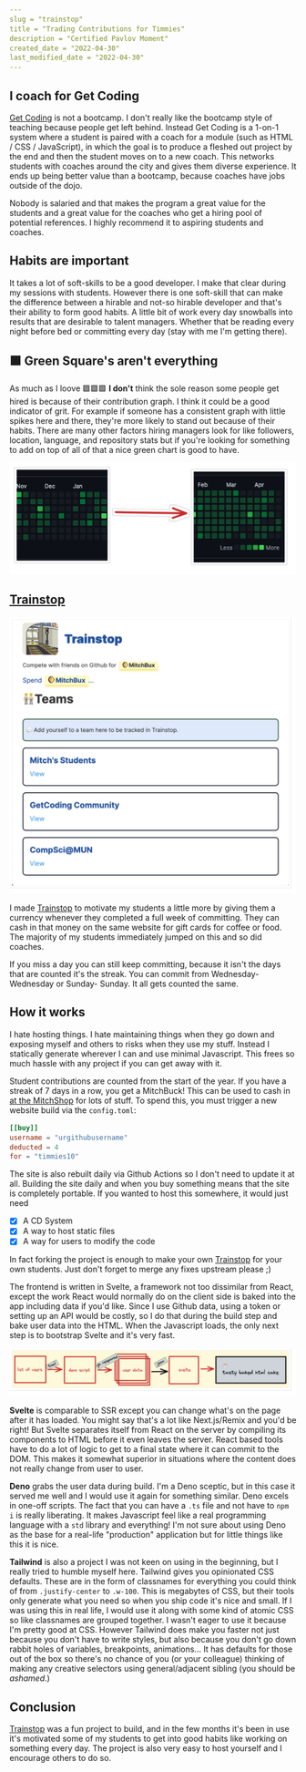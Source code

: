 ```yaml
---
slug = "trainstop"
title = "Trading Contributions for Timmies"
description = "Certified Pavlov Moment"
created_date = "2022-04-30"
last_modified_date = "2022-04-30"
---
```


## I coach for Get Coding

[Get Coding](get-coding.ca) is not a bootcamp. I don't really like the
bootcamp style of teaching because people get left behind. Instead Get Coding
is a 1-on-1 system where a student is paired with a coach for a module (such as
HTML / CSS / JavaScript), in which the goal is to produce a fleshed out project
by the end and then the student moves on to a new coach. This networks students
with coaches around the city and gives them diverse experience. It ends up
being better value than a bootcamp, because coaches have jobs outside of the
dojo.

Nobody is salaried and that makes the program a great value for the
students and a great value for the coaches who get a hiring pool of potential
references. I highly recommend it to aspiring students and coaches.

## Habits are important

It takes a lot of soft-skills to be a good developer. I make that clear during
my sessions with students. However there is one soft-skill that can make the
difference between a hirable and not-so hirable developer and that's their
ability to form good habits. A little bit of work every day snowballs into
results that are desirable to talent managers. Whether that be reading every
night before bed or committing every day (stay with me I'm getting there).

## 🟩 Green Square's aren't everything

As much as I loove 🟩🟩🟩 **I don't** think the sole reason some people get
hired is because of their contribution graph. I think it could be a good
indicator of grit. For example if someone has a consistent graph with little
spikes here and there, they're more likely to stand out because of their
habits. There are many other factors hiring managers look for like followers,
location, language, and repository stats but if you're looking for something
to add on top of all of that a nice green chart is good to have.

![A GitHub contribution graph going from very few to a lot of commits](/blog-assets/good-contrib-graph.png)

## [Trainstop](https://trainstop.mitchellhynes.com)

![A screenshot of Trainstop](/blog-assets/trainstop1.png)

I made [Trainstop](https://trainstop.mitchellhynes.com) to motivate my students a little more by giving them a
currency whenever they completed a full week of committing. They can cash in
that money on the same website for gift cards for coffee or food. The majority
of my students immediately jumped on this and so did coaches.

If you miss a day you can still keep committing, because it isn't the days that
are counted it's the streak. You can commit from Wednesday-Wednesday or Sunday-
Sunday. It all gets counted the same.

## How it works

I hate hosting things. I hate maintaining things when they go down and exposing
myself and others to risks when they use my stuff. Instead I statically
generate wherever I can and use minimal Javascript. This frees so much hassle
with any project if you can get away with it.

Student contributions are counted from the start of the year. If you have a
streak of 7 days in a row, you get a MitchBuck! This can be used to cash in
[at the MitchShop](https://trainstop.mitchellhynes.com/shop) for lots of stuff.
To spend this, you must trigger a new website build via the `config.toml`:

```toml
[[buy]]
username = "urgithubusername"
deducted = 4
for = "timmies10"
```

The site is also rebuilt daily via Github Actions so I don't need to update it
at all. Building the site daily and when you buy something means that the site
is completely portable. If you wanted to host this somewhere, it would just need

- [x] A CD System
- [x] A way to host static files
- [x] A way for users to modify the code

In fact forking the project is enough to make your own [Trainstop](https://trainstop.mitchellhynes.com) for your
own students. Just don't forget to merge any fixes upstream please ;)

The frontend is written in Svelte, a framework not too dissimilar from React,
except the work React would normally do on the client side is baked into the
app including data if you'd like. Since I use Github data, using a token or
setting up an API would be costly, so I do that during the build step and bake
user data into the HTML. When the Javascript loads, the only next step is to
bootstrap Svelte and it's very fast.

![A diagram of how Trainstop gets built. It starts with a list of users (T.O.M.L.) then gets passed to a deno script that gets a response from github. Then that github data gets fed to Svelte (the frontend build process) through a list of users, which finally gets baked into an H.T.M.L. cake for the frontend to consume.](/blog-assets/trainstop2.png)

**Svelte** is comparable to SSR except you can change what's on the page after it
has loaded. You might say that's a lot like Next.js/Remix and you'd be right!
But Svelte separates itself from React on the server by compiling its
components to HTML before it even leaves the server. React based tools have to
do a lot of logic to get to a final state where it can commit to the DOM. This
makes it somewhat superior in situations where the content does not really
change from user to user.

**Deno** grabs the user data during build. I'm a Deno sceptic, but in this case it
served me well and I would use it again for something similar. Deno excels in
one-off scripts. The fact that you can have a `.ts` file and not have to `npm i`
is really liberating. It makes Javascript feel like a real programming
language with a `std` library and everything! I'm not sure about using Deno as
the base for a real-life "production" application but for little things like
this it is nice.

**Tailwind** is also a project I was not keen on using in the beginning, but I
really tried to humble myself here. Tailwind gives you opinionated CSS
defaults. These are in the form of classnames for everything you could think of
from `.justify-center` to `.w-100`. This is megabytes of CSS, but their tools
only generate what you need so when you ship code it's nice and small. If I was
using this in real life, I would use it along with some kind of atomic CSS so
like classnames are grouped together. I wasn't eager to use it because I'm
pretty good at CSS. However Tailwind does make you faster not just because you
don't have to write styles, but also because you don't go down rabbit holes
of variables, breakpoints, animations... It has defaults for those out of the
box so there's no chance of you (or your colleague) thinking of making any
creative selectors using general/adjacent sibling (you should be _ashamed_.)

## Conclusion

[Trainstop](https://trainstop.mitchellhynes.com) was a fun project to build, and in the few months it's been in use
it's motivated some of my students to get into good habits like working on
something every day. The project is also very easy to host yourself and I
encourage others to do so.
